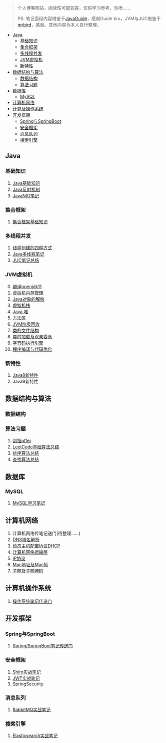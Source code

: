 > 个人博客网站，阅读性可能较差，仅供学习参考，勿喷……
>
> PS: 笔记面经内容借鉴于[JavaGuide](https://snailclimb.gitee.io/javaguide/)，感谢Guide bro，JVM与JUC借鉴于[mrbird](https://mrbird.cc/JVM-Learn.html)，感谢。其他内容为本人自行整理。

- [Java](#Java)
  - [基础知识](#基础知识)
  - [集合框架](#集合框架)
  - [多线程并发](#多线程并发)
  - [JVM虚拟机](#JVM虚拟机)
  - [新特性](#新特性)
- [数据结构与算法](#数据结构与算法)
  - [数据结构](#数据结构)
  - [算法习题](#算法习题)
- [数据库](#数据库)
  - [MySQL](#MySQL)
- [计算机网络](#计算机网络)
- [计算及操作系统](#计算机操作系统)
- [开发框架](#开发框架)
  - [Spring与SpringBoot](#Spring与SpringBoot)
  - [安全框架](#安全框架)
  - [消息队列](#消息队列)
  - [搜索引擎](#搜索引擎)

## Java

### 基础知识

1. [Java基础知识](docs/java/basic/Java基础知识.md)
2. [Java反射机制](docs/java/basic/Java反射机制.md)
3. [JavaNIO笔记](docs/java/java-nio/JavaNIO学习笔记.md)

### 集合框架

1. [集合框架基础知识](docs/java/collection/Java集合框架基础知识.md)

### 多线程并发

1. [线程创建的四种方式](docs/java/juc/创建线程的几种方式.md)
2. [Java多线程笔记](docs/java/juc/Java多线程笔记总结.md)
3. [JUC笔记总结](docs/java/juc/JUC笔记总结.md)

### JVM虚拟机

0. [编译openjdk11](docs/java/jvm/0.编译openjdk11.md)
1. [虚拟机内存管理](docs/java/jvm/1.虚拟机内存区域划分.md)
2. [Java对象的解构](docs/java/jvm/2.Java对象的解构.md)
3. [虚拟机栈](docs/java/jvm/7.Java栈（虚拟机栈）.md)
4. [Java 堆](docs/java/jvm/9.Java堆.md)
5. [方法区](docs/java/jvm/8.虚拟机方法区.md)
6. [JVM垃圾回收](docs/java/jvm/JVM垃圾回收.md)
7. [类的文件结构](docs/java/jvm/5.类的文件结构.md)
8. [类的加载及双亲委派](docs/java/jvm/6.虚拟机类的加载机制.md)
9. [字节码执行引擎](docs/java/jvm/10.字节码执行引擎.md)
10. [程序编译与代码优化](docs/java/jvm/4.程序编译与代码优化.md)

### 新特性

1. [Java8新特性](docs/java/basic/Java8新特性.md)
2. Java9新特性

## 数据结构与算法

### 数据结构

### 算法习题

1. [剑指offer](docs/data-structures&algorithm/algorithm/剑指offer算法笔记.md)
2. [LeetCode基础算法总结](docs/data-structures&algorithm/algorithm/LeetCode基础算法总结.md)
3. [排序算法总结](docs/data-structures&algorithm/algorithm/排序算法总结.md)
4. [查找算法总结](docs/data-structures&algorithm/algorithm/查找算法总结.md)

## 数据库

### MySQL

1. [MySQL学习笔记](docs/database/mysql/mysql学习笔记.md)

## 计算机网络

1. 计算机网络传笔记送门(待整理……)
2. [DNS域名解析](docs/computer-network/DNS域名解析.md)
3. [动态主机配置协议DHCP](docs/computer-network/动态主机配置协议DHCP.md)
4. [计算机网络运输层](docs/computer-network/计算机网络-运输层.md)
5. [IP协议](docs/computer-network/IP协议.md)
6. [Mac地址及Mac帧](docs/computer-network/Mac地址及Mac帧.md)
7. [子网及子网掩码](docs/computer-network/子网及子网掩码与IP地址.md)

## 计算机操作系统

1. [操作系统笔记传送门](docs/computer-os/计算机操作系统.md)

## 开发框架

### Spring与SpringBoot

1. [Spring/SpringBoot笔记传送门](docs/dev-framework/spring-springboot/Spring&SpringBoot.md)

### 安全框架

1. [Shiro实战笔记](docs/dev-framework/security-framework/shiro/Shiro实战笔记.md)
2. [JWT实战笔记](docs/dev-framework/security-framework/jwt/JWT实战笔记.md)
3. SpringSecurity

### 消息队列

1. [RabbitMQ实战笔记](docs/dev-framework/message-queue/RibbitMQ实战.md)

### 搜索引擎

1. [Elasticsearch实战笔记](docs/dev-framework/search-engine/Elasticsearch实战笔记.md)

